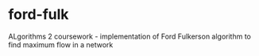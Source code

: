 # ford-fulk
ALgorithms 2 coursework - implementation of Ford Fulkerson algorithm to find maximum flow in a network
